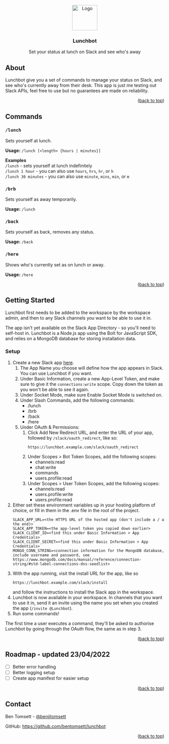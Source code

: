<div id="top"></div>

<br />
<div align="center">
  <img src="https://emojipedia-us.s3.dualstack.us-west-1.amazonaws.com/thumbs/240/apple/325/hamburger_1f354.png" alt="Logo" width="80" height="80">

<h3 align="center">Lunchbot</h3>
  <p align="center">
    Set your status at lunch on Slack and see who's away
  </p>
</div>


## About
Lunchbot give you a set of commands to manage your status on Slack, and see who's currently away from their desk.
This app is just me testing out Slack APIs, feel free to use but no guarantees are made on reliability.

<p align="right">(<a href="#top">back to top</a>)</p>

## Commands

### `/lunch`
Sets yourself at lunch.

**Usage:** `/lunch [<length> {hours | minutes}] `

**Examples**<br/>
`/lunch` - sets yourself at lunch indefinitely<br/>
`/lunch 1 hour` - you can also use `hours`, `hrs`, `hr`, or `h`</br>
`/lunch 30 minutes` - you can also use `minute`, `mins`, `min`, or `m`</br>

### `/brb`
Sets yourself as away temporarily.

**Usage:** `/lunch`

### `/back`
Sets yourself as back, removes any status.

**Usage:** `/back`

### `/here`
Shows who's currently set as on lunch or away.

**Usage:** `/here`

<p align="right">(<a href="#top">back to top</a>)</p>

## Getting Started
Lunchbot first needs to be added to the workspace by the workspace admin, and then to any Slack channels you want to be able to use it in.

The app isn't yet available on the Slack App Directory - so you'll need to self-host in. Lunchbot is a Node.js app using the Bolt for JavaScript SDK, and relies on a MongoDB database for storing installation data.

### Setup
1) Create a new Slack app [here](https://api.slack.com/apps?new_app=1).
   1) The App Name you choose will define how the app appears in Slack. You can use Lunchbot if you want.
   2) Under Basic Information, create a new App-Level Token, and make sure to give it the `connections:write` scope. Copy down the token as you won't be able to see it again.
   3) Under Socket Mode, make sure Enable Socket Mode is switched on.
   4) Under Slash Commands, add the following commands:
      - /lunch
      - /brb
      - /back
      - /here
   5) Under OAuth & Permissions:
      1) Click Add New Redirect URL, and enter the URL of your app, followed by `/slack/oauth_redirect`, like so:
         ```
         https://lunchbot.example.com/slack/oauth_redirect
         ```
      2) Under Scopes > Bot Token Scopes, add the following scopes:
         - channels:read
         - chat:write
         - commands
         - users.profile:read
      3) Under Scopes > User Token Scopes, add the following scopes:
         - channels:read
         - users.profile:write
         - users.profile:read
2) Either set these environment variables up in your hosting platform of choice, or fill in them in the .env file in the root of the project.
    ```dotenv
    SLACK_APP_URL=<the HTTPS URL of the hosted app (don't include a / a the end)>
    SLACK_APP_TOKEN=<the app-level token you copied down earlier>
    SLACK_CLIENT_ID=<find this under Basic Information > App Credentials>
    SLACK_CLIENT_SECRET=<find this under Basic Information > App Credentials>
    MONGO_CONN_STRING=<connection information for the MongoDB database, include username and password, see https://www.mongodb.com/docs/manual/reference/connection-string/#std-label-connections-dns-seedlist>
    ```
3) With the app running, visit the install URL for the app, like so
   ```
   https://lunchbot.example.com/slack/install
   ```
   and follow the instructions to install the Slack app in the workspace.
4) Lunchbot is now available in your workspace. In channels that you want to use it in, send it an invite using the name you set when you created the app (`/invite @Lunchbot`).
5) Run some commands!

The first time a user executes a command, they'll be asked to authorise Lunchbot by going through the OAuth flow, the same as in step 3.

<p align="right">(<a href="#top">back to top</a>)</p>

## Roadmap - updated 23/04/2022
- [ ] Better error handling
- [ ] Better logging setup
- [ ] Create app manifest for easier setup

<p align="right">(<a href="#top">back to top</a>)</p>

## Contact
Ben Tomsett - [@benjitomsett](https://twitter.com/benjitomsett)

GitHub: https://github.com/bentomsett/lunchbot

<p align="right">(<a href="#top">back to top</a>)</p>
